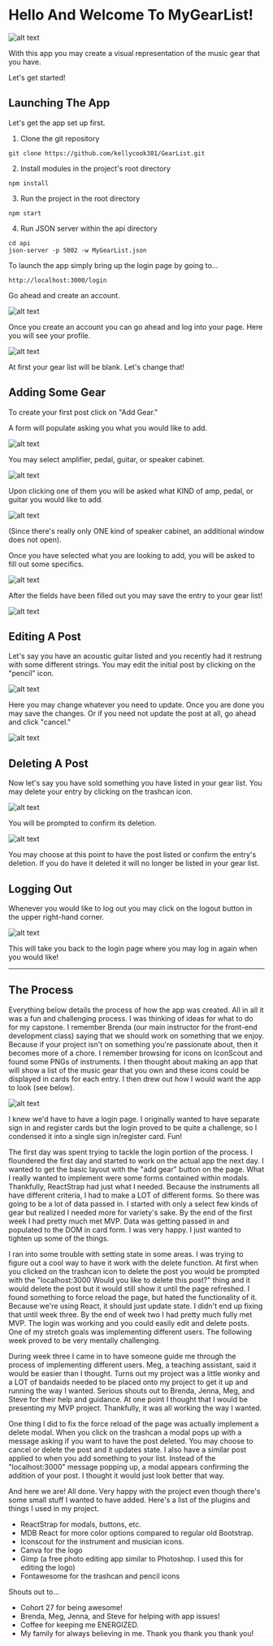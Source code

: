 
# Hello And Welcome To MyGearList!

![alt text](https://github.com/kellycook301/GearList/blob/master/readmeImages/MGLLogo.png)

With this app you may create a visual representation of the music gear that you have.

Let's get started!

## Launching The App

Let's get the app set up first.

1. Clone the git repository
```
git clone https://github.com/kellycook301/GearList.git
```

2. Install modules in the project's root directory 
```
npm install
```

3. Run the project in the root directory
```
npm start
```

4. Run JSON server within the api directory
```
cd api 
json-server -p 5002 -w MyGearList.json
```

To launch the app simply bring up the login page by going to...
```
http://localhost:3000/login
```
Go ahead and create an account. 

![alt text](https://github.com/kellycook301/GearList/blob/master/readmeImages/BestNewRegister.png)

Once you create an account you can go ahead and log into your page.
Here you will see your profile. 

![alt text](https://github.com/kellycook301/GearList/blob/master/readmeImages/NewMainPage.png)

At first your gear list will be blank. Let's change that!

## Adding Some Gear
To create your first post click on "Add Gear." 

A form will populate asking you what you would like to add. 

![alt text](https://github.com/kellycook301/GearList/blob/master/readmeImages/NewAdd_Gear.png)

You may select amplifier, pedal, guitar, or speaker cabinet. 

![alt text](https://github.com/kellycook301/GearList/blob/master/readmeImages/BestNewWhat_Would_You1.png)

Upon clicking one of them you will be asked what KIND of amp, pedal, or guitar you would like to add.

![alt text](https://github.com/kellycook301/GearList/blob/master/readmeImages/BestNewWhat_Would_You2.png)

(Since there's really only ONE kind of speaker cabinet, an additional window does not open). 

Once you have selected what you are looking to add, you will be asked to fill out some specifics. 

![alt text](https://github.com/kellycook301/GearList/blob/master/readmeImages/BestNewestFeatures.png)

After the fields have been filled out you may save the entry to your gear list!

![alt text](https://github.com/kellycook301/GearList/blob/master/readmeImages/Newest_Post_On_Screen.png)

## Editing A Post
Let's say you have an acoustic guitar listed and you recently had it restrung with some different strings. You may edit the initial post by clicking on the "pencil" icon.

![alt text](https://github.com/kellycook301/GearList/blob/master/readmeImages/NewClick_To_Edit.png)

Here you may change whatever you need to update. Once you are done you may save the changes. Or if you need not update the post at all, go ahead and click "cancel."

![alt text](https://github.com/kellycook301/GearList/blob/master/readmeImages/Edited_Post.png)

## Deleting A Post
Now let's say you have sold something you have listed in your gear list. You may delete your entry by clicking on the trashcan icon. 

![alt text](https://github.com/kellycook301/GearList/blob/master/readmeImages/NewClick_To_Delete.png)

You will be prompted to confirm its deletion. 

![alt text](https://github.com/kellycook301/GearList/blob/master/readmeImages/BestNewestRUSure.png)

You may choose at this point to have the post listed or confirm the entry's deletion. If you do have it deleted it will no longer be listed in your gear list.

## Logging Out
Whenever you would like to log out you may click on the logout button in the upper right-hand corner. 

![alt text](https://github.com/kellycook301/GearList/blob/master/readmeImages/BestNewLogout.png)

This will take you back to the login page where you may log in again when you would like!

------

## The Process
Everything below details the process of how the app was created. All in all it was a fun and challenging process. I was thinking of ideas for what to do for my capstone. I remember Brenda (our main instructor for the front-end development class) saying that we should work on something that we enjoy. Because if your project isn't on something you're passionate about, then it becomes more of a chore. I remember browsing for icons on IconScout and found some PNGs of instruments. I then thought about making an app that will show a list of the music gear that you own and these icons could be displayed in cards for each entry. I then drew out how I would want the app to look (see below).

![alt text](https://github.com/kellycook301/GearList/blob/master/readmeImages/App_Layout2.JPG)

I knew we'd have to have a login page. I originally wanted to have separate sign in and register cards but the login proved to be quite a challenge, so I condensed it into a single sign in/register card. Fun!

The first day was spent trying to tackle the login portion of the process. I floundered the first day and started to work on the actual app the next day. I wanted to get the basic layout with the "add gear" button on the page. What I really wanted to implement were some forms contained within modals. Thankfully, ReactStrap had just what I needed. Because the instruments all have different criteria, I had to make a LOT of different forms. So there was going to be a lot of data passed in. I started with only a select few kinds of gear but realized I needed more for variety's sake. By the end of the first week I had pretty much met MVP. Data was getting passed in and populated to the DOM in card form. I was very happy. I just wanted to tighten up some of the things.

I ran into some trouble with setting state in some areas. I was trying to figure out a cool way to have it work with the delete function. At first when you clicked on the trashcan icon to delete the post you would be prompted with the "localhost:3000 Would you like to delete this post?" thing and it would delete the post but it would still show it until the page refreshed. I found something to force reload the page, but hated the functionality of it. Because we're using React, it should just update state. I didn't end up fixing that until week three. By the end of week two I had pretty much fully met MVP. The login was working and you could easily edit and delete posts. One of my stretch goals was implementing different users. The following week proved to be very mentally challenging.

During week three I came in to have someone guide me through the process of implementing different users. Meg, a teaching assistant, said it would be easier than I thought. Turns out my project was a little wonky and a LOT of bandaids needed to be placed onto my project to get it up and running the way I wanted. Serious shouts out to Brenda, Jenna, Meg, and Steve for their help and guidance. At one point I thought that I would be presenting my MVP project. Thankfully, it was all working the way I wanted.

One thing I did to fix the force reload of the page was actually implement a delete modal. When you click on the trashcan a modal pops up with a message asking if you want to have the post deleted. You may choose to cancel or delete the post and it updates state. I also have a similar post applied to when you add something to your list. Instead of the "localhost:3000" message popping up, a modal appears confirming the addition of your post. I thought it would just look better that way.

And here we are! All done. Very happy with the project even though there's some small stuff I wanted to have added. Here's a list of the plugins and things I used in my project.

* ReactStrap for modals, buttons, etc.
* MDB React for more color options compared to regular old Bootstrap.
* Iconscout for the instrument and musician icons.
* Canva for the logo
* Gimp (a free photo editing app similar to Photoshop. I used this for editing the logo)
* Fontawesome for the trashcan and pencil icons

Shouts out to...
* Cohort 27 for being awesome!
* Brenda, Meg, Jenna, and Steve for helping with app issues!
* Coffee for keeping me ENERGIZED.
* My family for always believing in me. Thank you thank you thank you!
